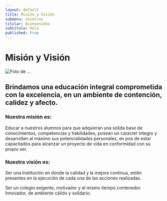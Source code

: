 ```yaml
---
layout: default
title: Misión y Visión
submenu: nosotros
titular: Bienvenidos
subtitulo: Hola
published: true
---
```


# Misión y Visión
 
![Foto de ...](http://placeimg.com/720/300/people)

## Brindamos una educación integral comprometida con la excelencia, en un ambiente de contención, calidez y afecto.

### Nuestra misión es:

Educar a nuestros alumnos para que adquieran una sólida base de conocimientos, competencias y habilidades, posean un carácter íntegro y desarrollen al máximo sus potencialidades personales, en pos de estar capacitados para alcanzar un proyecto de vida en conformidad con su propio ser.

### Nuestra visión es:

Ser una Institución en donde la calidad y la mejora continua, estén presentes en la ejecución de cada una de las acciones realizadas.  

Ser un colegio exigente, motivador y al mismo tiempo contenedor. Innovador, de ambiente cálido y solidario.